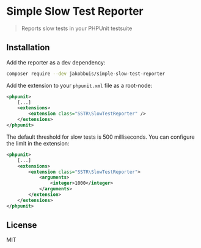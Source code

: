 # Simple Slow Test Reporter
> Reports slow tests in your PHPUnit testsuite

## Installation
Add the reporter as a dev dependency:
```bash
composer require --dev jakobbuis/simple-slow-test-reporter
```

Add the extension to your `phpunit.xml` file as a root-node:
```xml
<phpunit>
    [...]
    <extensions>
        <extension class="SSTR\SlowTestReporter" />
    </extensions>
</phpunit>
```

The default threshold for slow tests is 500 milliseconds. You can configure the
limit in the extension:
```xml
<phpunit>
    [...]
    <extensions>
        <extension class="SSTR\SlowTestReporter">
            <arguments>
                <integer>1000</integer>
            </arguments>
        </extension>
    </extensions>
</phpunit>
```

## License
MIT
